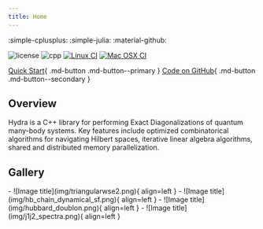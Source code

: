 ```yaml
---
title: Home
---
```

:simple-cplusplus: :simple-julia: :material-github:

![license](https://img.shields.io/badge/license-Apache%202.0-blue)
![cpp](https://img.shields.io/badge/C++-17-blue.svg?logo=c%2B%2B)
[![Linux CI](https://github.com/awietek/hydra/actions/workflows/linux.yml/badge.svg?style=for-the-badge)](https://github.com/awietek/hydra/actions/workflows/linux.yml)
[![Mac OSX CI](https://github.com/awietek/hydra/actions/workflows/osx.yml/badge.svg?style=for-the-badge)](https://github.com/awietek/hydra/actions/workflows/osx.yml)

[Quick Start](quickstart.md){ .md-button .md-button--primary }
[Code on GitHub](https://github.com/awietek/hydra){ .md-button .md-button--secondary }

## Overview
Hydra is a C++ library for performing Exact Diagonalizations of
quantum many-body systems. Key features include optimized combinatorical
algorithms for navigating Hilbert spaces, iterative linear algebra algorithms,
 shared and distributed memory parallelization.

## Gallery
<div class="grid cards" markdown>
- ![Image title](img/triangularwse2.png){ align=left }
- ![Image title](img/hb_chain_dynamical_sf.png){ align=left }
- ![Image title](img/hubbard_doublon.png){ align=left }
- ![Image title](img/j1j2_spectra.png){ align=left }
</div>
